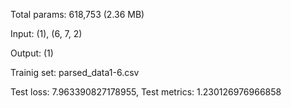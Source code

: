 Total params: 618,753 (2.36 MB)

Input: (1), (6, 7, 2)

Output: (1)

Trainig set: parsed_data1-6.csv

Test loss: 7.963390827178955, Test metrics: 1.230126976966858
